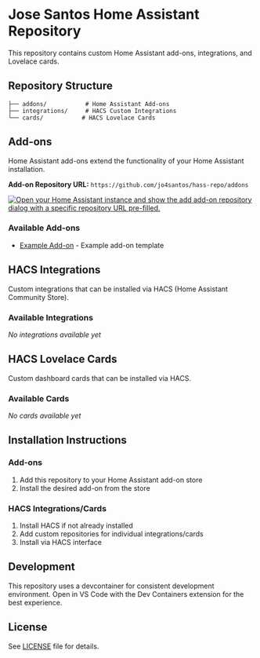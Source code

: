 # Jose Santos Home Assistant Repository

This repository contains custom Home Assistant add-ons, integrations, and Lovelace cards.

## Repository Structure

```
├── addons/           # Home Assistant Add-ons
├── integrations/     # HACS Custom Integrations  
└── cards/           # HACS Lovelace Cards
```

## Add-ons

Home Assistant add-ons extend the functionality of your Home Assistant installation.

**Add-on Repository URL:** `https://github.com/jo4santos/hass-repo/addons`

[![Open your Home Assistant instance and show the add add-on repository dialog with a specific repository URL pre-filled.](https://my.home-assistant.io/badges/supervisor_add_addon_repository.svg)](https://my.home-assistant.io/redirect/supervisor_add_addon_repository/?repository_url=https%3A%2F%2Fgithub.com%2Fjo4santos%2Fhass-repo)

### Available Add-ons

- [Example Add-on](./addons/example) - Example add-on template

## HACS Integrations

Custom integrations that can be installed via HACS (Home Assistant Community Store).

### Available Integrations

*No integrations available yet*

## HACS Lovelace Cards

Custom dashboard cards that can be installed via HACS.

### Available Cards

*No cards available yet*

## Installation Instructions

### Add-ons
1. Add this repository to your Home Assistant add-on store
2. Install the desired add-on from the store

### HACS Integrations/Cards
1. Install HACS if not already installed
2. Add custom repositories for individual integrations/cards
3. Install via HACS interface

## Development

This repository uses a devcontainer for consistent development environment. Open in VS Code with the Dev Containers extension for the best experience.

## License

See [LICENSE](LICENSE) file for details.